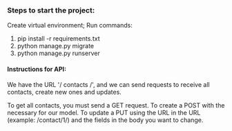 ### Steps to start the project:
Create virtual environment;
Run commands:
1. pip install -r requirements.txt
2. python manage.py migrate
3. python manage.py runserver

#### Instructions for API:
We have the URL '/ contacts /', and we can send requests to receive all contacts, create new ones and updates.

To get all contacts, you must send a GET request. 
To create a POST with the necessary for our model. 
To update a PUT using the URL in the URL (example: /contact/1/) and the fields in the body you want to change. 